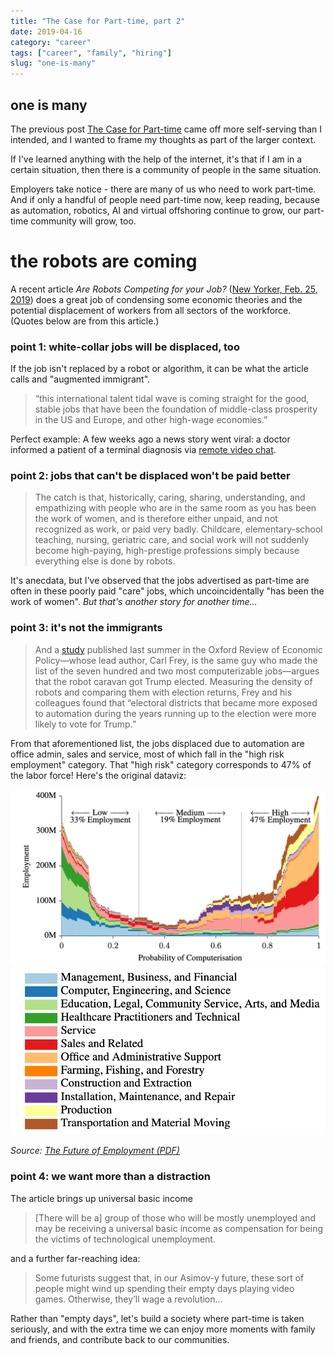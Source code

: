 ```yaml
---
title: "The Case for Part-time, part 2"
date: 2019-04-16
category: "career"
tags: ["career", "family", "hiring"]
slug: "one-is-many"
---
```


## one is many

The previous post [The Case for Part-time]({filename}pay-me-less.md) came off more self-serving than I intended, and I wanted to frame my thoughts as part of the larger context.

If I've learned anything with the help of the internet, it's that if I am in a certain situation, then there is a community of people in the same situation.

Employers take notice - there are many of us who need to work part-time. And if only a handful of people need part-time now, keep reading, because as automation, robotics, AI and virtual offshoring continue to grow, our part-time community will grow, too.

# the robots are coming

A recent article *Are Robots Competing for your Job?* ([New Yorker, Feb. 25, 2019](https://www.newyorker.com/magazine/2019/03/04/are-robots-competing-for-your-job)) does a great job of condensing some economic theories and the potential displacement of workers from all sectors of the workforce. (Quotes below are from this article.)

### point 1: white-collar jobs will be displaced, too

If the job isn't replaced by a robot or algorithm, it can be what the article calls and "augmented immigrant".

> “this international talent tidal wave is coming straight for the good, stable jobs that have been the foundation of middle-class prosperity in the US and Europe, and other high-wage economies.”

Perfect example: A few weeks ago a news story went viral: a doctor informed a patient of a terminal diagnosis via [remote video chat](https://www.bbc.com/news/world-us-canada-47510038).

### point 2: jobs that can't be displaced won't be paid better

> The catch is that, historically, caring, sharing, understanding, and empathizing with people who are in the same room as you has been the work of women, and is therefore either unpaid, and not recognized as work, or paid very badly. Childcare, elementary-school teaching, nursing, geriatric care, and social work will not suddenly become high-paying, high-prestige professions simply because everything else is done by robots.

It's anecdata, but I've observed that the jobs advertised as part-time are often in these poorly paid "care" jobs, which uncoincidentally "has been the work of women". *But that's another story for another time...* 

### point 3: it's not the immigrants

> And a [study](https://academic.oup.com/oxrep/article-abstract/34/3/418/5047377) published last summer in the Oxford Review of Economic Policy—whose lead author, Carl Frey, is the same guy who made the list of the seven hundred and two most computerizable jobs—argues that the robot caravan got Trump elected. Measuring the density of robots and comparing them with election returns, Frey and his colleagues found that “electoral districts that became more exposed to automation during the years running up to the election were more likely to vote for Trump.”

From that aforementioned list, the jobs displaced due to automation are office admin, sales and service, most of which fall in the "high risk employment" category. That "high risk" category corresponds to 47% of the labor force! Here's the original dataviz:

![Probability of computerization dataviz](/images/probability_of_computerization_dataviz.png)
![Probability of computerization legend](/images/probability_of_computerization_legend.png)

*Source: [The Future of Employment (PDF)](https://www.oxfordmartin.ox.ac.uk/downloads/academic/The_Future_of_Employment.pdf)*

### point 4: we want more than a distraction

The article brings up universal basic income

> [There will be a] group of those who will be mostly unemployed and may be receiving a universal basic income as compensation for being the victims of technological unemployment.

and a further far-reaching idea:

> Some futurists suggest that, in our Asimov-y future, these sort of people might wind up spending their empty days playing video games. Otherwise, they’ll wage a revolution...

Rather than "empty days", let's build a society where part-time is taken seriously, and with the extra time we can enjoy more moments with family and friends, and contribute back to our communities.
